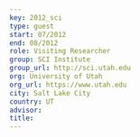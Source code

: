 ```yaml
---
key: 2012_sci
type: guest
start: 07/2012
end: 08/2012
role: Visiting Researcher
group: SCI Institute
group_url: http://sci.utah.edu
org: University of Utah
org_url: https://www.utah.edu
city: Salt Lake City
country: UT
advisor:
title:
---
```

